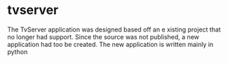 # tvserver

The TvServer application was designed based off an e xisting project that no longer  had support. Since the source was not published, a new application had too be created. The new application is written mainly in python
